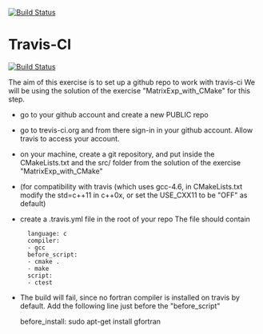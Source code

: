 [![Build Status](https://travis-ci.org/gbrandino/trevistest.svg?branch=master)](https://travis-ci.org/gbrandino/trevistest)

Travis-CI
=========

[![Build Status](https://travis-ci.org/gbrandino/trevistest.svg?branch=master)](https://travis-ci.org/gbrandino/trevistest)

The aim of this exercise is to set up a github repo to work with travis-ci
We will be using the solution of the exercise "MatrixExp_with_CMake" for this step.

- go to your github account and create a new PUBLIC repo
- go to trevis-ci.org and from there sign-in in your github account. Allow travis to access your account.
- on your machine, create a git repository, and put inside the CMakeLists.txt and the src/ folder from the solution of the exercise "MatrixExp_with_CMake"
- (for compatibility with travis (which uses gcc-4.6, in CMakeLists.txt modify the std=c++11 in c++0x, or set the USE_CXX11 to be "OFF" as default)
- create a .travis.yml file in the root of your repo
  The file should contain

        language: c
        compiler:
        - gcc
        before_script:
        - cmake .
        - make
        script:
        - ctest


- The build will fail, since no fortran compiler is installed on travis by default. Add the following line just before the "before_script"

    before_install:
    sudo apt-get install gfortran


